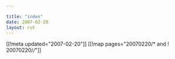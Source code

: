 ```yaml
---

title: "index"
date: 2007-02-20
layout: rut
---
```


[[!meta updated="2007-02-20"]]
[[!map pages="20070220/* and ! 20070220/*/*"]]
